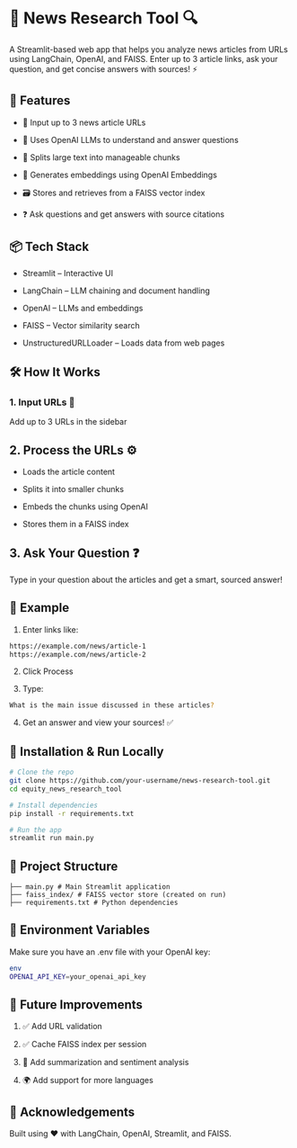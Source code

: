 # 📰 News Research Tool 🔍
A Streamlit-based web app that helps you analyze news articles from URLs using LangChain, OpenAI, and FAISS. Enter up to 3 article links, ask your question, and get concise answers with sources! ⚡

## 🚀 Features
- 🔗 Input up to 3 news article URLs

- 🧠 Uses OpenAI LLMs to understand and answer questions

- 📑 Splits large text into manageable chunks

- 🧬 Generates embeddings using OpenAI Embeddings

- 🗃️ Stores and retrieves from a FAISS vector index

- ❓ Ask questions and get answers with source citations

## 📦 Tech Stack
- Streamlit – Interactive UI

- LangChain – LLM chaining and document handling

- OpenAI – LLMs and embeddings

- FAISS – Vector similarity search

- UnstructuredURLLoader – Loads data from web pages

## 🛠️ How It Works
### 1. Input URLs 🔗
Add up to 3 URLs in the sidebar

## 2. Process the URLs ⚙️

- Loads the article content

- Splits it into smaller chunks

- Embeds the chunks using OpenAI

- Stores them in a FAISS index

## 3. Ask Your Question ❓
Type in your question about the articles and get a smart, sourced answer!

## 🧪 Example
1. Enter links like:

```bash
https://example.com/news/article-1
https://example.com/news/article-2
```

2. Click Process

3. Type:

```bash
What is the main issue discussed in these articles?
```

4. Get an answer and view your sources! ✅

## 🧰 Installation & Run Locally
```bash
# Clone the repo
git clone https://github.com/your-username/news-research-tool.git
cd equity_news_research_tool

# Install dependencies
pip install -r requirements.txt

# Run the app
streamlit run main.py
```

## 📁 Project Structure
```
├── main.py # Main Streamlit application
├── faiss_index/ # FAISS vector store (created on run)
├── requirements.txt # Python dependencies
```

## 🔐 Environment Variables
Make sure you have an .env file with your OpenAI key:

```bash
env
OPENAI_API_KEY=your_openai_api_key
```

## 🌟 Future Improvements
1. ✅ Add URL validation

2. ✅ Cache FAISS index per session

3. 🧠 Add summarization and sentiment analysis

4. 🌍 Add support for more languages

## 🙌 Acknowledgements
Built using ❤️ with LangChain, OpenAI, Streamlit, and FAISS.
